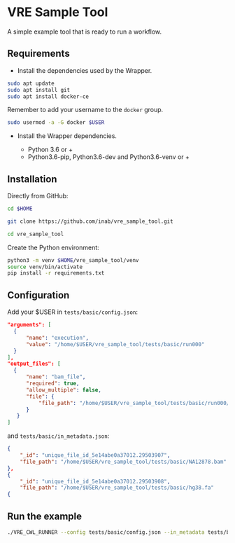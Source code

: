 # VRE Sample Tool

A simple example tool that is ready to run a workflow.

## Requirements

* Install the dependencies used by the Wrapper.

```bash
sudo apt update
sudo apt install git
sudo apt install docker-ce
```

Remember to add your username to the `docker` group.

 ```bash
 sudo usermod -a -G docker $USER
 ```
 
* Install the Wrapper dependencies.

    - Python 3.6 or +
    - Python3.6-pip, Python3.6-dev and Python3.6-venv or +

## Installation

Directly from GitHub:

```bash
cd $HOME

git clone https://github.com/inab/vre_sample_tool.git

cd vre_sample_tool
```

Create the Python environment:

```bash
python3 -m venv $HOME/vre_sample_tool/venv
source venv/bin/activate
pip install -r requirements.txt
```

## Configuration

Add your $USER in `tests/basic/config.json`:

```json 
"arguments": [
  {
      "name": "execution",
      "value": "/home/$USER/vre_sample_tool/tests/basic/run000"
  }
],
"output_files": [
  {
      "name": "bam_file",
      "required": true,
      "allow_multiple": false,
      "file": {
          "file_path": "/home/$USER/vre_sample_tool/tests/basic/run000/A.bam"
      }
   }
]
```
and `tests/basic/in_metadata.json`:

```json 
{
    "_id": "unique_file_id_5e14abe0a37012.29503907",
    "file_path": "/home/$USER/vre_sample_tool/tests/basic/NA12878.bam"
},
{
    "_id": "unique_file_id_5e14abe0a37012.29503908",
    "file_path": "/home/$USER/vre_sample_tool/tests/basic/hg38.fa"
{
``` 
## Run the example
```bash
./VRE_CWL_RUNNER --config tests/basic/config.json --in_metadata tests/basic/in_metadata.json --out_metadata out_metadata.json --log_file VRE_CWL_RUNNER.log
```
